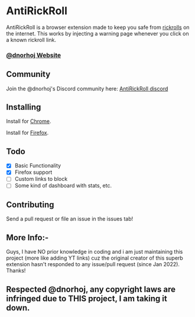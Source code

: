 # AntiRickRoll

AntiRickRoll is a browser extension made to keep you safe from [rickrolls](https://www.urbandictionary.com/define.php?term=Rick%20Roll) on the internet.
This works by injecting a warning page whenever you click on a known rickroll link.

### [@dnorhoj Website](https://antirickroll.com/)

## Community

Join the @dnorhoj's Discord community here: [AntiRickRoll discord](https://discord.gg/y7jCZCX2Bz)

## Installing

Install for [Chrome](https://chrome.google.com/webstore/detail/antirickroll/mpnckpmpddjcgkpjkmmakcamjhceadne/).

Install for [Firefox](https://addons.mozilla.org/en-US/firefox/addon/antirickroll/).

## Todo

- [x] Basic Functionality
- [x] Firefox support
- [ ] Custom links to block
- [ ] Some kind of dashboard with stats, etc.

## Contributing

Send a pull request or file an issue in the issues tab!

## More Info:-

Guys, I have NO prior knowledge in coding and i am just maintaining this project (more like adding YT links) cuz the original creator of this superb extension hasn't responded to any issue/pull request (since Jan 2022). Thanks!

## Respected @dnorhoj, any copyright laws are infringed due to THIS project, I am taking it down.
